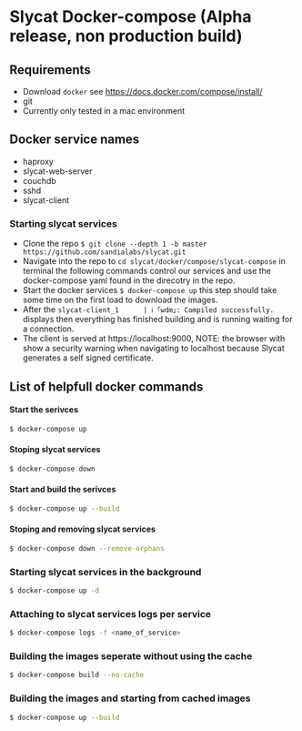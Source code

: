 # Slycat Docker-compose (Alpha release, non production build)
## Requirements
  - Download `docker` see https://docs.docker.com/compose/install/
  - git
  - Currently only tested in a mac environment
## Docker service names

- haproxy
- slycat-web-server
- couchdb
- sshd
- slycat-client

### Starting slycat services

- Clone the repo `$ git clone --depth 1 -b master https://github.com/sandialabs/slycat.git`
- Navigate into the repo to `cd slycat/docker/compose/slycat-compose` in terminal the following commands control our services and use the docker-compose yaml found in the direcotry in the repo.
- Start the docker services `$ docker-compose up` this step should take some time on the first load to download the images.
- After the `slycat-client_1      | ℹ ｢wdm｣: Compiled successfully.` displays then everything has finished building and is running waiting for a connection.
- The client is served at https://localhost:9000, NOTE: the browser with show a security warning when navigating to localhost because Slycat generates a self signed certificate.

## List of helpfull docker commands

#### Start the serivces

```bash
$ docker-compose up
```

#### Stoping slycat services
```bash
$ docker-compose down
```

#### Start and build the serivces

```bash
$ docker-compose up --build
```

#### Stoping and removing slycat services
```bash
$ docker-compose down --remove-orphans 
```


### Starting slycat services in the background
```bash
$ docker-compose up -d
```


### Attaching to slycat services logs per service
```bash
$ docker-compose logs -f <name_of_service>
```

### Building the images seperate without using the cache
```bash
$ docker-compose build --no-cache
```

### Building the images and starting from cached images
```bash
$ docker-compose up --build
```
